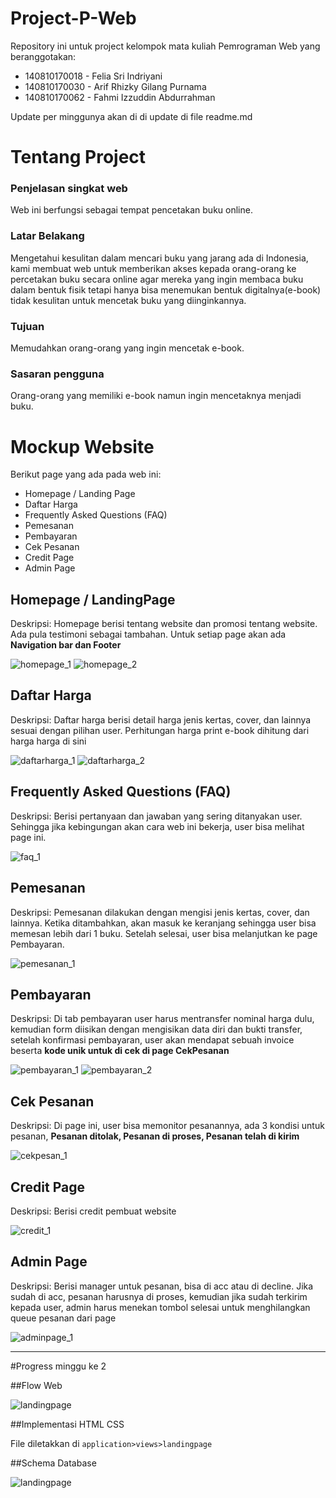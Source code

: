 # Project-P-Web

Repository ini untuk project kelompok mata kuliah Pemrograman Web yang beranggotakan:

- 140810170018 - Felia Sri Indriyani
- 140810170030 - Arif Rhizky Gilang Purnama
- 140810170062 - Fahmi Izzuddin Abdurrahman

Update per minggunya akan di di update di file readme.md

# Tentang Project

### Penjelasan singkat web
Web ini berfungsi sebagai tempat pencetakan buku online.

### Latar Belakang
Mengetahui kesulitan dalam mencari buku yang jarang ada di Indonesia, kami membuat web untuk memberikan akses kepada orang-orang ke percetakan buku secara online agar mereka yang ingin membaca buku dalam bentuk fisik tetapi hanya bisa menemukan bentuk digitalnya(e-book) tidak kesulitan untuk mencetak buku yang diinginkannya.

### Tujuan
Memudahkan orang-orang yang ingin mencetak e-book.

### Sasaran pengguna
Orang-orang yang memiliki e-book namun ingin mencetaknya menjadi buku.

# Mockup Website
Berikut page yang ada pada web ini:

- Homepage / Landing Page
- Daftar Harga
- Frequently Asked Questions (FAQ)
- Pemesanan
- Pembayaran
- Cek Pesanan
- Credit Page
- Admin Page


## Homepage / LandingPage
Deskripsi: Homepage berisi tentang website dan promosi tentang website. Ada pula testimoni sebagai tambahan. Untuk setiap page akan ada **Navigation bar dan Footer**

![homepage_1](https://raw.githubusercontent.com/arifrgilang/projek-pw/master/res-pic/homepage_1.png)
![homepage_2](https://raw.githubusercontent.com/arifrgilang/projek-pw/master/res-pic/homepage_2.png)

## Daftar Harga
Deskripsi: Daftar harga berisi detail harga jenis kertas, cover, dan lainnya sesuai dengan pilihan user. Perhitungan harga print e-book dihitung dari harga harga di sini

![daftarharga_1](https://raw.githubusercontent.com/arifrgilang/projek-pw/master/res-pic/daftarharga_1.png)
![daftarharga_2](https://raw.githubusercontent.com/arifrgilang/projek-pw/master/res-pic/daftarharga_2.png)

## Frequently Asked Questions (FAQ)
Deskripsi: Berisi pertanyaan dan jawaban yang sering ditanyakan user. Sehingga jika kebingungan akan cara web ini bekerja, user bisa melihat page ini.

![faq_1](https://raw.githubusercontent.com/arifrgilang/projek-pw/master/res-pic/faq_1.png)

## Pemesanan
Deskripsi: Pemesanan dilakukan dengan mengisi jenis kertas, cover, dan lainnya. Ketika ditambahkan, akan masuk ke keranjang sehingga user bisa memesan lebih dari 1 buku. Setelah selesai, user bisa melanjutkan ke page Pembayaran.

![pemesanan_1](https://raw.githubusercontent.com/arifrgilang/projek-pw/master/res-pic/pemesanan_1.png)

## Pembayaran
Deskripsi: Di tab pembayaran user harus mentransfer nominal harga dulu, kemudian form diisikan dengan mengisikan data diri dan bukti transfer, setelah konfirmasi pembayaran, user akan mendapat sebuah invoice beserta **kode unik untuk di cek di page CekPesanan**

![pembayaran_1](https://raw.githubusercontent.com/arifrgilang/projek-pw/master/res-pic/pembayaran_1.png)
![pembayaran_2](https://raw.githubusercontent.com/arifrgilang/projek-pw/master/res-pic/pembayaran_2.png)

## Cek Pesanan
Deskripsi: Di page ini, user bisa memonitor pesanannya, ada 3 kondisi untuk pesanan, **Pesanan ditolak, Pesanan di proses, Pesanan telah di kirim**

![cekpesan_1](https://raw.githubusercontent.com/arifrgilang/projek-pw/master/res-pic/cekpesan_1.png)

## Credit Page
Deskripsi: Berisi credit pembuat website

![credit_1](https://raw.githubusercontent.com/arifrgilang/projek-pw/master/res-pic/credit_1.png)

## Admin Page
Deskripsi: Berisi manager untuk pesanan, bisa di acc atau di decline. Jika sudah di acc, pesanan harusnya di proses, kemudian jika sudah terkirim kepada user, admin harus menekan tombol selesai untuk menghilangkan queue pesanan dari page

![adminpage_1](https://raw.githubusercontent.com/arifrgilang/projek-pw/master/res-pic/adminpage_1.png)

---

#Progress minggu ke 2

##Flow Web

![landingpage](https://raw.githubusercontent.com/arifrgilang/projek-pw/master/res-pic/Flowweb.jpg)

##Implementasi HTML CSS

File diletakkan di `application>views>landingpage`

##Schema Database

![landingpage](https://raw.githubusercontent.com/arifrgilang/projek-pw/master/res-pic/schema.jpg)
